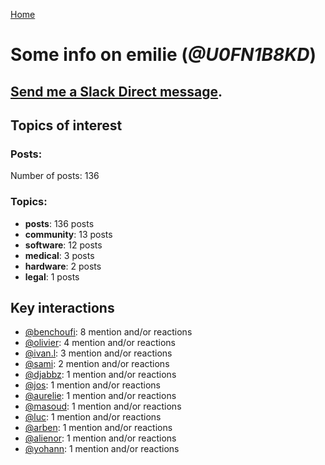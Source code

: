 [Home](https://kelu124.github.io/echommunity/)

# Some info on __emilie__ (_@U0FN1B8KD_)


## [Send me a Slack Direct message](https://echopen.slack.com/messages/@emilie/).

## Topics of interest

### Posts: 

Number of posts: 136

### Topics:

* __posts__: 136 posts
* __community__: 13 posts
* __software__: 12 posts
* __medical__: 3 posts
* __hardware__: 2 posts
* __legal__: 1 posts

## Key interactions 

* [@benchoufi](./U0B47KC3S.md): 8 mention and/or reactions
* [@olivier](./U04DFTZ7D.md): 4 mention and/or reactions
* [@ivan.l](./U3CDR25JP.md): 3 mention and/or reactions
* [@sami](./U2MF267L2.md): 2 mention and/or reactions
* [@djabbz](./U2PFHNN3C.md): 1 mention and/or reactions
* [@jos](./U3N1SENJY.md): 1 mention and/or reactions
* [@aurelie](./U37GZRZU6.md): 1 mention and/or reactions
* [@masoud](./U3PLYAJPJ.md): 1 mention and/or reactions
* [@luc](./U0AAL4W13.md): 1 mention and/or reactions
* [@arben](./U3Q46QRHU.md): 1 mention and/or reactions
* [@alienor](./U1N5Q9334.md): 1 mention and/or reactions
* [@yohann](./U0KPE2P16.md): 1 mention and/or reactions
